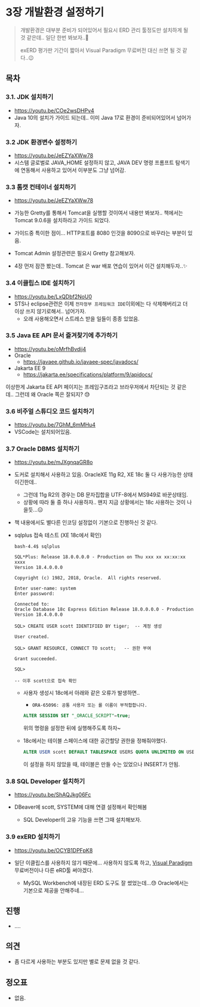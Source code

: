 # 3장 개발환경 설정하기

>  개발환경은 대부분 준비가 되어있어서 필요시 ERD 관리 툴정도만 설치하게 될 것 같은데.. 일단 한번 봐보자..🎈
>
>  exERD 평가판 기간이 짧아서 Visual Paradigm 무료버전 대신 쓰면 될 것 같다..😉



## 목차

### 3.1. JDK 설치하기

* https://youtu.be/COe2wsDHPv4
* Java 10의 설치가 가이드 되는데.. 이미 Java 17로 환경이 준비되어있어서 넘어가자.



### 3.2 JDK 환경변수 설정하기

* https://youtu.be/JeEZYaXWw78
* 시스템 글로벌로 JAVA_HOME 설정하지 않고, JAVA DEV 명령 프롬프트 탐색기에 연동해서 사용하고 있어서 이부분도 그냥 넘어감.



### 3.3 톰캣 컨테이너 설치하기

* https://youtu.be/JeEZYaXWw78

* 가능한 Gretty를 통해서 Tomcat을 실행할 것이여서 내용만 봐보자..  책에서는 Tomcat 9.0.6을 설치하라고 가이드 되었다.

* 가이드중 특이한 점이... HTTP포트를 8080 인것을 8090으로 바꾸라는 부분이 있음.

* Tomcat Admin 설정관련은 필요시 Gretty 참고해보자.

* 4장 먼저 잠깐 봤는데.. Tomcat 은 war 배포 연습이 있어서 이건 설치해두자..✨

  



### 3.4 이클립스 IDE 설치하기

* https://youtu.be/LxQDbf2NoU0
* STS나 eclipse관련은 이제 `전자정부 프레임워크 IDE`이외에는 다 삭제해버리고 더 이상 쓰지 않기로해서.. 넘어가자.
  * 오래 사용해오면서 스트레스 받을 일들이 종종 있었음.



### 3.5 Java EE API 문서 즐겨찾기에 추가하기

* https://youtu.be/oMrfhBvdij4
* Oracle
  * https://javaee.github.io/javaee-spec/javadocs/
* Jakarta EE 9 
  * https://jakarta.ee/specifications/platform/9/apidocs/

이상한게 Jakarta EE API 페이지는 프레임구조라고 브라우저에서 차단되는 것 같은데.. 그런데 왜 Oracle 쪽은 잘되지? 😓



### 3.6 비주얼 스튜디오 코드 설치하기

* https://youtu.be/7GhM_6mMHu4
* VSCode는 설치되어있음.



### 3.7 Oracle DBMS 설치하기

* https://youtu.be/mJXgnqaGR8o

* 도커로 설치해서 사용하고 있음. OracleXE 11g R2, XE 18c 둘 다 사용가능한 상태이긴한데..

  * 그런데 11g R2의 경우는 DB 문자집합을 UTF-8에서 MS949로 바꾼상태임.
  * 상황에 따라 둘 중 하나 사용하자.. 왠지 지금 상황에서는 18c 사용하는 것이 나을듯...😑

* 책 내용에서도 별다른 인코딩 설정없이 기본으로 진행하신 것 같다.

* sqlplus 접속 테스트 (XE 18c에서 확인)

  ```
  bash-4.4$ sqlplus
  
  SQL*Plus: Release 18.0.0.0.0 - Production on Thu xxx xx xx:xx:xx xxxx
  Version 18.4.0.0.0
  
  Copyright (c) 1982, 2018, Oracle.  All rights reserved.
  
  Enter user-name: system
  Enter password:
  
  Connected to:
  Oracle Database 18c Express Edition Release 18.0.0.0.0 - Production
  Version 18.4.0.0.0
  
  SQL> CREATE USER scott IDENTIFIED BY tiger;  -- 계정 생성
  
  User created.
  
  SQL> GRANT RESOURCE, CONNECT TO scott;   -- 권한 부여
  
  Grant succeeded.
  
  SQL>
  
  -- 이후 scott으로 접속 확인
  ```

  * 사용자 생성시 18c에서 아래와 같은 오류가 발생하면..
  
    * `ORA-65096: 공통 사용자 또는 롤 이름이 부적합합니다.`
  
    ```sql
    ALTER SESSION SET "_ORACLE_SCRIPT"=true;
    ```
  
    위의 명령을 설정한 뒤에 실행해주도록 하자~
  
  * 18c에서는 테이블 스페이스에 대한 공간할당 권한을 정해줘야했다.
  
    ```sql
    ALTER USER scott DEFAULT TABLESPACE USERS QUOTA UNLIMITED ON USERS;
    ```
  
    이 설정을 하지 않았을 때, 테이블은 만들 수는 있었으나 INSERT가 안됨.
    

### 3.8 SQL Developer 설치하기

* https://youtu.be/ShAQJkg06Fc

* DBeaver에 scott, SYSTEM에 대해 연결 설정해서 확인해봄

  * SQL Developer의 고유 기능을 쓰면 그때 설치해보자.

  

  

### 3.9 exERD 설치하기

* https://youtu.be/OCYB1DPFpK8

* 일단 이클립스를 사용하지 않기 때문에... 사용하지 않도록 하고,  [Visual Paradigm](https://www.visual-paradigm.com/) 무료버전이나 다른 eRD툴 써야겠다. 

  * MySQL Workbench에 내장된 ERD 도구도 잘 썼었는데...😓 Oracle에서는 기본으로 제공을 안해주네...

  



## 진행

* ....



## 의견

* 좀 다르게 사용하는 부분도 있지만 별로 문제 없을 것 같다.

  

## 정오표

* 없음.